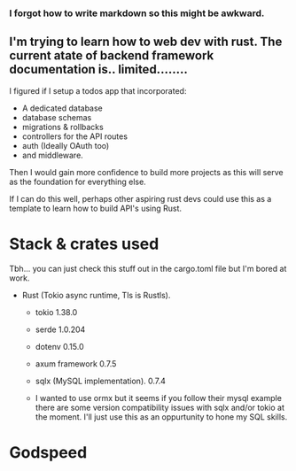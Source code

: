 ### I forgot how to write markdown so this might be awkward.

## I'm trying to learn how to web dev with rust. The current atate of backend framework documentation is.. limited........

I figured if I setup a todos app that incorporated:
  -  A dedicated database
  -  database schemas
  -  migrations & rollbacks
  -  controllers for the API routes
  -  auth (Ideally OAuth too)
  -  and middleware.

Then I would gain more confidence to build more projects as this will serve as the foundation for everything else. 

If I can do this well, perhaps other aspiring rust devs could use this as a template to learn how to build API's using Rust.

# Stack & crates used 
Tbh... you can just check this stuff out in the cargo.toml file but I'm bored at work.

- Rust (Tokio async runtime, Tls is Rustls).
  - tokio 1.38.0 
  - serde 1.0.204
  - dotenv 0.15.0
  - axum framework 0.7.5
  - sqlx (MySQL implementation). 0.7.4
 
  - I wanted to use ormx but it seems if you follow their mysql example there are some version compatibility issues with sqlx and/or tokio at the moment. I'll just use this as an oppurtunity to hone my SQL skills.

# Godspeed

